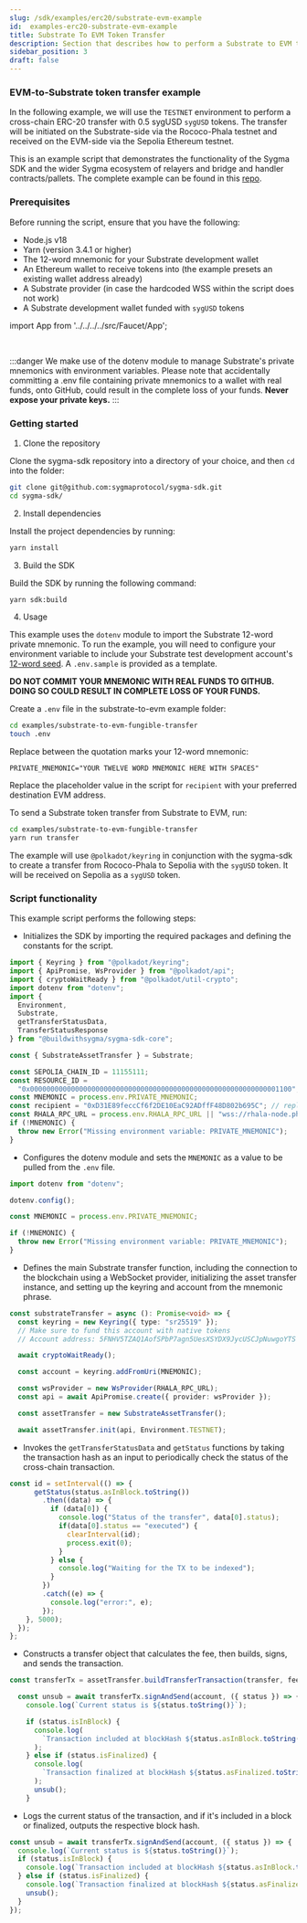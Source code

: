 ```yaml
---
slug: /sdk/examples/erc20/substrate-evm-example
id:  examples-erc20-substrate-evm-example
title: Substrate To EVM Token Transfer
description: Section that describes how to perform a Substrate to EVM token transfer.
sidebar_position: 3
draft: false
---
```


### EVM-to-Substrate token transfer example

In the following example, we will use the `TESTNET` environment to perform a cross-chain ERC-20 transfer with 0.5 sygUSD `sygUSD` tokens. The transfer will be initiated on the Substrate-side via the Rococo-Phala testnet and received on the EVM-side via the Sepolia Ethereum testnet.

This is an example script that demonstrates the functionality of the Sygma SDK and the wider Sygma ecosystem of relayers and bridge and handler contracts/pallets. The complete example can be found in this [repo](https://github.com/sygmaprotocol/sygma-sdk/tree/main/examples/substrate-to-evm-fungible-transfer).

### Prerequisites

Before running the script, ensure that you have the following:

- Node.js v18
- Yarn (version 3.4.1 or higher)
- The 12-word mnemonic for your Substrate development wallet
- An Ethereum wallet to receive tokens into (the example presets an existing wallet address already)
- A Substrate provider (in case the hardcoded WSS within the script does not work)
- A Substrate development wallet funded with `sygUSD` tokens

import App from '../../../../src/Faucet/App'; 

<App />
<br/>

:::danger
We make use of the dotenv module to manage Substrate's private mnemonics with environment variables. Please note that accidentally committing a .env file containing private mnemonics to a wallet with real funds, onto GitHub, could result in the complete loss of your funds. **Never expose your private keys.**
:::

### Getting started

1. Clone the repository 

Clone the sygma-sdk repository into a directory of your choice, and then `cd` into the folder:

```bash
git clone git@github.com:sygmaprotocol/sygma-sdk.git
cd sygma-sdk/
```

2. Install dependencies
   
Install the project dependencies by running:

```bash
yarn install
```

3. Build the SDK

Build the SDK by running the following command:

```bash
yarn sdk:build
```

4. Usage

This example uses the `dotenv` module to import the Substrate 12-word private mnemonic. To run the example, you will need to configure your environment variable to include your Substrate test development account's [12-word seed](https://support.polkadot.network/support/solutions/articles/65000169731-polkadot-extension-how-can-i-view-my-mnemonic-phrase-). A `.env.sample` is provided as a template.

**DO NOT COMMIT YOUR MNEMONIC WITH REAL FUNDS TO GITHUB. DOING SO COULD RESULT IN COMPLETE LOSS OF YOUR FUNDS.**

Create a `.env` file in the substrate-to-evm example folder:

```bash
cd examples/substrate-to-evm-fungible-transfer
touch .env
```

Replace between the quotation marks your 12-word mnemonic:

`PRIVATE_MNEMONIC="YOUR TWELVE WORD MNEMONIC HERE WITH SPACES"`

Replace the placeholder value in the script for `recipient` with your preferred destination EVM address.
   
To send a Substrate token transfer from Substrate to EVM, run:

```bash
cd examples/substrate-to-evm-fungible-transfer
yarn run transfer
```

The example will use `@polkadot/keyring` in conjunction with the sygma-sdk to create a transfer from Rococo-Phala to Sepolia with the `sygUSD` token. It will be received on Sepolia as a `sygUSD` token.

### Script functionality

This example script performs the following steps:

- Initializes the SDK by importing the required packages and defining the constants for the script.

```ts
import { Keyring } from "@polkadot/keyring";
import { ApiPromise, WsProvider } from "@polkadot/api";
import { cryptoWaitReady } from "@polkadot/util-crypto";
import dotenv from "dotenv";
import {
  Environment,
  Substrate,
  getTransferStatusData,
  TransferStatusResponse
} from "@buildwithsygma/sygma-sdk-core";

const { SubstrateAssetTransfer } = Substrate;

const SEPOLIA_CHAIN_ID = 11155111;
const RESOURCE_ID =
  "0x0000000000000000000000000000000000000000000000000000000000001100"; // this is the resourceID for sygUSD 
const MNEMONIC = process.env.PRIVATE_MNEMONIC;
const recipient = "0xD31E89feccCf6f2DE10EaC92ADffF48D802b695C"; // replace this value for your preferred EVM recipient address 
const RHALA_RPC_URL = process.env.RHALA_RPC_URL || "wss://rhala-node.phala.network/ws"
if (!MNEMONIC) {
  throw new Error("Missing environment variable: PRIVATE_MNEMONIC");
}
```

- Configures the dotenv module and sets the `MNEMONIC` as a value to be pulled from the `.env` file.

```ts
import dotenv from "dotenv";

dotenv.config();

const MNEMONIC = process.env.PRIVATE_MNEMONIC;

if (!MNEMONIC) {
  throw new Error("Missing environment variable: PRIVATE_MNEMONIC");
}
```

- Defines the main Substrate transfer function, including the connection to the blockchain using a WebSocket provider, initializing the asset transfer instance, and setting up the keyring and account from the mnemonic phrase.

```ts
const substrateTransfer = async (): Promise<void> => {
  const keyring = new Keyring({ type: "sr25519" });
  // Make sure to fund this account with native tokens
  // Account address: 5FNHV5TZAQ1AofSPbP7agn5UesXSYDX9JycUSCJpNuwgoYTS

  await cryptoWaitReady();

  const account = keyring.addFromUri(MNEMONIC);

  const wsProvider = new WsProvider(RHALA_RPC_URL);
  const api = await ApiPromise.create({ provider: wsProvider });

  const assetTransfer = new SubstrateAssetTransfer();

  await assetTransfer.init(api, Environment.TESTNET);
```

- Invokes the `getTransferStatusData` and `getStatus` functions by taking the transaction hash as an input to periodically check the status of the cross-chain transaction.

```ts
const id = setInterval(() => {
      getStatus(status.asInBlock.toString())
        .then((data) => {
          if (data[0]) {
            console.log("Status of the transfer", data[0].status);
            if(data[0].status == "executed") {
              clearInterval(id);
              process.exit(0);
            }
          } else {
            console.log("Waiting for the TX to be indexed");
          }
        })
        .catch((e) => {
          console.log("error:", e);
        });
    }, 5000);
  });
};
```

- Constructs a transfer object that calculates the fee, then builds, signs, and sends the transaction.

```ts
const transferTx = assetTransfer.buildTransferTransaction(transfer, fee);

  const unsub = await transferTx.signAndSend(account, ({ status }) => {
    console.log(`Current status is ${status.toString()}`);

    if (status.isInBlock) {
      console.log(
        `Transaction included at blockHash ${status.asInBlock.toString()}`
      );
    } else if (status.isFinalized) {
      console.log(
        `Transaction finalized at blockHash ${status.asFinalized.toString()}`
      );
      unsub();
    }
```

- Logs the current status of the transaction, and if it's included in a block or finalized, outputs the respective block hash.

```ts
const unsub = await transferTx.signAndSend(account, ({ status }) => {
  console.log(`Current status is ${status.toString()}`);
  if (status.isInBlock) {
    console.log(`Transaction included at blockHash ${status.asInBlock.toString()}`);
  } else if (status.isFinalized) {
    console.log(`Transaction finalized at blockHash ${status.asFinalized.toString()}`);
    unsub();
  }
});
```